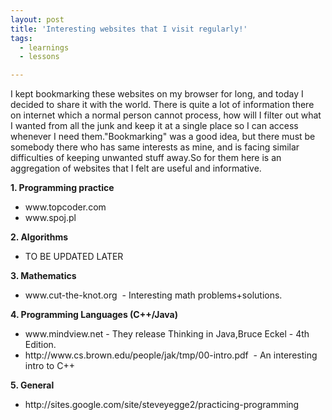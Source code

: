 ```yaml
---
layout: post
title: 'Interesting websites that I visit regularly!'
tags:
  - learnings
  - lessons

---
```


I kept bookmarking these websites on my browser for long, and today I decided to share it with the world. There is quite a lot of information there on internet which a normal person cannot process, how will I filter out what I wanted from all the junk and keep it at a single place so I can access whenever I need them."Bookmarking" was a good idea, but there must be somebody there who has same interests as mine, and is facing similar difficulties of keeping unwanted stuff away.So for them here is an aggregation of websites that I felt are useful and informative.

<strong>1. Programming practice</strong>
<ul>
	<li>www.topcoder.com</li>
	<li>www.spoj.pl</li>
</ul>
<strong>2. Algorithms</strong>
<ul>
	<li>TO BE UPDATED LATER</li>
</ul>
<strong>3. Mathematics</strong>
<ul>
	<li>www.cut-the-knot.org  - Interesting math problems+solutions.</li>
</ul>
<strong>4. Programming Languages (C++/Java)</strong>
<ul>
	<li>www.mindview.net - They release Thinking in Java,Bruce Eckel - 4th Edition.</li>
	<li>http://www.cs.brown.edu/people/jak/tmp/00-intro.pdf  - An interesting intro to C++</li>
</ul>
<strong>5. General</strong>
<ul>
	<li>http://sites.google.com/site/steveyegge2/practicing-programming</li>
</ul>
